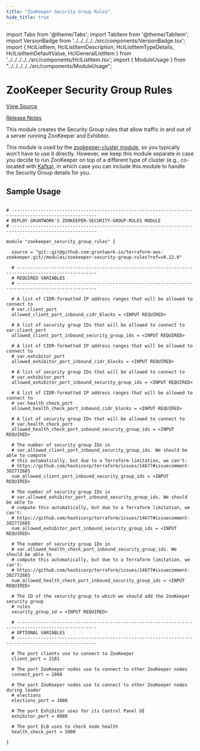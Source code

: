 ```yaml
---
title: "ZooKeeper Security Group Rules"
hide_title: true
---
```


import Tabs from '@theme/Tabs';
import TabItem from '@theme/TabItem';
import VersionBadge from '../../../../../src/components/VersionBadge.tsx';
import { HclListItem, HclListItemDescription, HclListItemTypeDetails, HclListItemDefaultValue, HclGeneralListItem } from '../../../../../src/components/HclListItem.tsx';
import { ModuleUsage } from "../../../../../src/components/ModuleUsage";

<VersionBadge repoTitle="ZooKeeper" version="0.12.0" lastModifiedVersion="0.12.0"/>

# ZooKeeper Security Group Rules

<a href="https://github.com/gruntwork-io/terraform-aws-zookeeper/tree/main/modules/zookeeper-security-group-rules" className="link-button" title="View the source code for this module in GitHub.">View Source</a>

<a href="https://github.com/gruntwork-io/terraform-aws-zookeeper/releases/tag/v0.12.0" className="link-button" title="Release notes for only versions which impacted this module.">Release Notes</a>

This module creates the Security Group rules that allow traffic in and out of a server running ZooKeeper and Exhibitor.

This module is used by the [zookeeper-cluster module](https://github.com/gruntwork-io/terraform-aws-zookeeper/tree/main/modules/zookeeper-cluster), so you typically won't have to use
it directly. However, we keep this module separate in case you decide to run ZooKeeper on top of a different type of
cluster (e.g., co-located with [Kafka](https://github.com/gruntwork-io/terraform-aws-kafka)), in which case you can include
this module to handle the Security Group details for you.

## Sample Usage

<ModuleUsage>

```hcl title="main.tf"

# ------------------------------------------------------------------------------------------------------
# DEPLOY GRUNTWORK'S ZOOKEEPER-SECURITY-GROUP-RULES MODULE
# ------------------------------------------------------------------------------------------------------

module "zookeeper_security_group_rules" {

  source = "git::git@github.com:gruntwork-io/terraform-aws-zookeeper.git//modules/zookeeper-security-group-rules?ref=v0.12.0"

  # ----------------------------------------------------------------------------------------------------
  # REQUIRED VARIABLES
  # ----------------------------------------------------------------------------------------------------

  # A list of CIDR-formatted IP address ranges that will be allowed to connect to
  # var.client_port
  allowed_client_port_inbound_cidr_blocks = <INPUT REQUIRED>

  # A list of security group IDs that will be allowed to connect to var.client_port
  allowed_client_port_inbound_security_group_ids = <INPUT REQUIRED>

  # A list of CIDR-formatted IP address ranges that will be allowed to connect to
  # var.exhibitor_port
  allowed_exhibitor_port_inbound_cidr_blocks = <INPUT REQUIRED>

  # A list of security group IDs that will be allowed to connect to
  # var.exhibitor_port
  allowed_exhibitor_port_inbound_security_group_ids = <INPUT REQUIRED>

  # A list of CIDR-formatted IP address ranges that will be allowed to connect to
  # var.health_check_port
  allowed_health_check_port_inbound_cidr_blocks = <INPUT REQUIRED>

  # A list of security group IDs that will be allowed to connect to
  # var.health_check_port
  allowed_health_check_port_inbound_security_group_ids = <INPUT REQUIRED>

  # The number of security group IDs in
  # var.allowed_client_port_inbound_security_group_ids. We should be able to compute
  # this automatically, but due to a Terraform limitation, we can't:
  # https://github.com/hashicorp/terraform/issues/14677#issuecomment-302772685
  num_allowed_client_port_inbound_security_group_ids = <INPUT REQUIRED>

  # The number of security group IDs in
  # var.allowed_exhibitor_port_inbound_security_group_ids. We should be able to
  # compute this automatically, but due to a Terraform limitation, we can't:
  # https://github.com/hashicorp/terraform/issues/14677#issuecomment-302772685
  num_allowed_exhibitor_port_inbound_security_group_ids = <INPUT REQUIRED>

  # The number of security group IDs in
  # var.allowed_health_check_port_inbound_security_group_ids. We should be able to
  # compute this automatically, but due to a Terraform limitation, we can't:
  # https://github.com/hashicorp/terraform/issues/14677#issuecomment-302772685
  num_allowed_health_check_port_inbound_security_group_ids = <INPUT REQUIRED>

  # The ID of the security group to which we should add the ZooKeeper security group
  # rules
  security_group_id = <INPUT REQUIRED>

  # ----------------------------------------------------------------------------------------------------
  # OPTIONAL VARIABLES
  # ----------------------------------------------------------------------------------------------------

  # The port clients use to connect to ZooKeeper
  client_port = 2181

  # The port ZooKeeper nodes use to connect to other ZooKeeper nodes
  connect_port = 2888

  # The port ZooKeeper nodes use to connect to other ZooKeeper nodes during leader
  # elections
  elections_port = 3888

  # The port Exhibitor uses for its Control Panel UI
  exhibitor_port = 8080

  # The port ELB uses to check node health
  health_check_port = 5000

}

```

</ModuleUsage>


<!-- ##DOCS-SOURCER-START
{
  "originalSources": [
    "https://github.com/gruntwork-io/terraform-aws-zookeeper/tree/main/modules/zookeeper-security-group-rules/readme.md",
    "https://github.com/gruntwork-io/terraform-aws-zookeeper/tree/main/modules/zookeeper-security-group-rules/variables.tf",
    "https://github.com/gruntwork-io/terraform-aws-zookeeper/tree/main/modules/zookeeper-security-group-rules/outputs.tf"
  ],
  "sourcePlugin": "module-catalog-api",
  "hash": "b135e8016b9b208be1348504faf48034"
}
##DOCS-SOURCER-END -->
